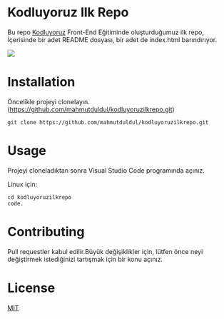 # Kodluyoruz Ilk Repo
Bu repo [Kodluyoruz](http://kodluyoruz.org/) Front-End Eğitiminde oluşturduğumuz ilk repo, İçerisinde bir adet
README dosyası, bir adet de index.html barındırıyor.

![](D:\CODE\kodluyoruzilkrepo\src\img\kodluyoruzrepo.PNG)

# Installation

Öncelikle projeyi clonelayın.(https://github.com/mahmutduldul/kodluyoruzilkrepo.git)

    git clone https://github.com/mahmutduldul/kodluyoruzilkrepo.git

# Usage

Projeyi cloneladıktan sonra Visual Studio Code programında açınız.

Linux için:

    cd kodluyoruzilkrepo
    code.

# Contributing

Pull requestler kabul edilir.Büyük değişiklikler için, lütfen önce neyi değiştirmek
istediğinizi tartışmak için bir konu açınız.

# License

[MIT](https://choosealicense.com/licenses/mit/)
